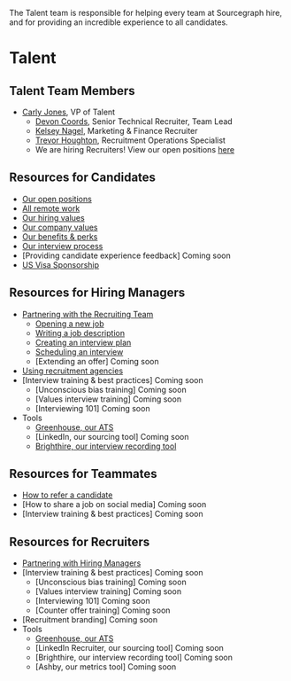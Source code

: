 The Talent team is responsible for helping every team at Sourcegraph hire, and for providing an incredible experience to all candidates. 

# Talent

## Talent Team Members
- [Carly Jones](../company/team/index.md#carly-jones-she-her), VP of Talent
    - [Devon Coords](../company/team/index.md#devon-coords-she-her), Senior Technical Recruiter, Team Lead
    - [Kelsey Nagel](../company/team/index.md#kelsey-nagel-she-her), Marketing & Finance Recruiter 
    - [Trevor Houghton](../company/team/index.md#trevor-houghton-he-him), Recruitment Operations Specialist
    - We are hiring Recruiters!  View our open positions [here](https://boards.greenhouse.io/sourcegraph91)

## Resources for Candidates
- [Our open positions](https://boards.greenhouse.io/sourcegraph91)
- [All remote work](https://about.sourcegraph.com/handbook/company/remote)
- [Our hiring values](https://about.sourcegraph.com/handbook/talent/hiring)
- [Our company values](https://about.sourcegraph.com/handbook/company/values)
- [Our benefits & perks](https://about.sourcegraph.com/handbook/people-ops/benefits-and-perks)
- [Our interview process](https://about.sourcegraph.com/handbook/talent/hiring/interview_process)
- [Providing candidate experience feedback] Coming soon
- [US Visa Sponsorship](https://about.sourcegraph.com/handbook/people-ops/visa-sponsorship)

## Resources for Hiring Managers
- [Partnering with the Recruiting Team](https://about.sourcegraph.com/handbook/talent/hiring/how_recruiting_interfaces_with_hiring_managers)
   - [Opening a new job](https://docs.google.com/forms/d/1ju9waV4k_TpYMGmYZaH5eA2swkuvIthLFKQCzqrRUZM/edit)
   - [Writing a job description](https://docs.google.com/document/d/1rJAYyARbegvvH_e-VTrHoFhU9cDG5WfHov3L12NeCO8/edit)
   - [Creating an interview plan](https://docs.google.com/spreadsheets/d/1pMG_K3pf_pP_AIvy8jjOKc-h6htDJ5QkvEMD3prAQ5Y/edit#gid=1566158302)
   - [Scheduling an interview](https://about.sourcegraph.com/handbook/talent/hiring/interview_process)
   - [Extending an offer] Coming soon
- [Using recruitment agencies](https://about.sourcegraph.com/handbook/talent/hiring)
- [Interview training & best practices] Coming soon
   - [Unconscious bias training] Coming soon
   - [Values interview training] Coming soon
   - [Interviewing 101] Coming soon
- Tools
   - [Greenhouse, our ATS](https://about.sourcegraph.com/handbook/talent/hiring/guide_to_using_greenhouse)
   - [LinkedIn, our sourcing tool] Coming soon
   - [Brighthire, our interview recording tool](https://about.sourcegraph.com/handbook/talent/hiring/guide_to_using_brighthire)

## Resources for Teammates 
- [How to refer a candidate](https://vimeo.com/163888438)
- [How to share a job on social media] Coming soon
- [Interview training & best practices] Coming soon

## Resources for Recruiters 
- [Partnering with Hiring Managers](https://about.sourcegraph.com/handbook/talent/hiring/how_recruiting_interfaces_with_hiring_managers)
- [Interview training & best practices] Coming soon
   - [Unconscious bias training] Coming soon
   - [Values interview training] Coming soon
   - [Interviewing 101] Coming soon
   - [Counter offer training] Coming soon
- [Recruitment branding] Coming soon
- Tools
   - [Greenhouse, our ATS](https://about.sourcegraph.com/handbook/talent/hiring/guide_to_using_greenhouse)
   - [LinkedIn Recruiter, our sourcing tool] Coming soon
   - [Brighthire, our interview recording tool] Coming soon
   - [Ashby, our metrics tool] Coming soon
